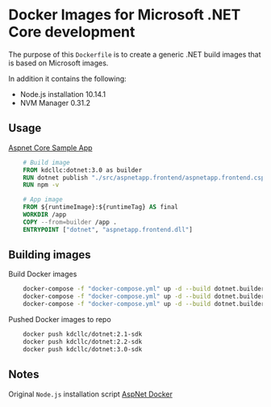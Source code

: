 # Docker Images for Microsoft .NET Core development
The purpose of this `Dockerfile` is to create a generic .NET build images that is based on Microsoft images. 

In addition it contains the following:

- Node.js installation 10.14.1
- NVM Manager 0.31.2

## Usage
[Aspnet Core Sample App](./dotnet/samples/aspnetappmvc/src/aspnetapp.frontend/Dockerfile)

```dockerfile
    # Build image
    FROM kdcllc:dotnet:3.0 as builder
    RUN dotnet publish "./src/aspnetapp.frontend/aspnetapp.frontend.csproj" -c Release -p:NetCoreVersion=${coreversion} -o /app
    RUN npm -v

    # App image
    FROM ${runtimeImage}:${runtimeTag} AS final
    WORKDIR /app
    COPY --from=builder /app .
    ENTRYPOINT ["dotnet", "aspnetapp.frontend.dll"]

```

## Building images

Build Docker images
```bash
    docker-compose -f "docker-compose.yml" up -d --build dotnet.builder.21
    docker-compose -f "docker-compose.yml" up -d --build dotnet.builder.22
    docker-compose -f "docker-compose.yml" up -d --build dotnet.builder.30
```

Pushed Docker images to repo
```bash
    docker push kdcllc/dotnet:2.1-sdk
    docker push kdcllc/dotnet:2.2-sdk
    docker push kdcllc/dotnet:3.0-sdk
```

## Notes

Original `Node.js` installation script [AspNet Docker](https://github.com/aspnet/aspnet-docker/issues/347#issuecomment-354316642)